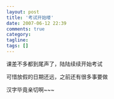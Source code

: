 ```yaml
---
layout: post
title: '考试开始喽'
date: 2007-06-12 22:39
comments: true
category: 
tagline: 
tags: []
---
```

    

课差不多都到尾声了，陆陆续续开始考试

可惜放假的日期还远，之前还有很多事要做

汉字毕竟亲切啊~~~
